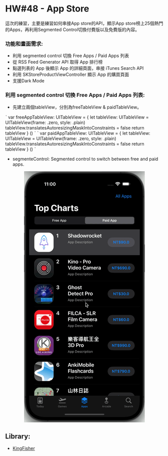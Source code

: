 #  HW#48 - App Store 

這次的練習，主要是練習如何串接App store的API，顯示App store榜上25個熱門的Apps，再利用Segmented Control切換付費版以及免費版的內容。

### 功能和畫面需求:
* 利用 segmented control 切換 Free Apps / Paid Apps 列表
* 從 RSS Feed Generator API 取得 App 排行榜
* 點選列表的 App 後顯示 App 的詳細頁面，串接 iTunes Search API
* 利用 SKStoreProductViewController 顯示 App 的購買頁面
* 支援Dark Mode

### 利用 segmented control 切換 Free Apps / Paid Apps 列表:
* 先建立兩個tableView，分別為freeTableView & paidTableView。

ˋ
    var freeAppTableView: UITableView = {
        let tableView: UITableView = UITableView(frame: .zero, style: .plain)
        tableView.translatesAutoresizingMaskIntoConstraints = false
        return tableView
    } ()
ˋ
ˋ
    var paidAppTableView: UITableView = {
        let tableView: UITableView = UITableView(frame: .zero, style: .plain)
        tableView.translatesAutoresizingMaskIntoConstraints = false
        return tableView
    } () 
ˋ    






* segmenteControl: Segmented control to switch between free and paid apps.
<p align="center">
<img src="https://github.com/dwhao84/HW48-App-store/blob/main/HW48-App%20store/Supporting%20FIles/Assets.xcassets/Demo%20Gif/HW48_AppStore_SegmentedControl_switched.dataset/HW48_AppStore_SegmentedControl_switched.gif" width="385" height="800"/>
</p>


## Library:
* [KingFisher](https://github.com/onevcat/Kingfisher.git)
